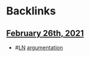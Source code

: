 
# Backlinks
## [February 26th, 2021](<February 26th, 2021.md>)
- #[LN](<LN.md>) [argumentation](<argumentation.md>)

